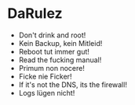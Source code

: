 # DaRulez

- Don't drink and root!
- Kein Backup, kein Mitleid!
- Reboot tut immer gut!
- Read the fucking manual!
- Primum non nocere!
- Ficke nie Ficker!
- If it's not the DNS, its the firewall!
- Logs lügen nicht!
